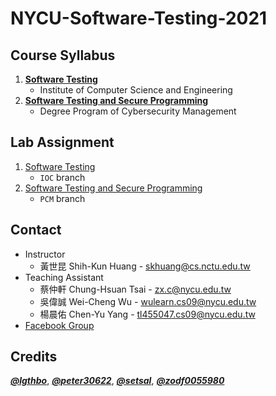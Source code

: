 # NYCU-Software-Testing-2021

## Course Syllabus
1. **[Software Testing](https://timetable.nycu.edu.tw/?r=main/crsoutline&Acy=109&Sem=2&CrsNo=5259)**
   - Institute of Computer Science and Engineering
2. **[Software Testing and Secure Programming](https://timetable.nycu.edu.tw/?r=main/crsoutline&Acy=109&Sem=2&CrsNo=5305)**
   - Degree Program of Cybersecurity Management

## Lab Assignment
1. [Software Testing](https://github.com/iasthc/NYCU-Software-Testing-2021/tree/IOC)
   - `IOC` branch
2. [Software Testing and Secure Programming](https://github.com/iasthc/NYCU-Software-Testing-2021/tree/PCM)
   - `PCM` branch

## Contact
- Instructor
   - 黃世昆 Shih-Kun Huang - skhuang@cs.nctu.edu.tw
- Teaching Assistant
   - 蔡仲軒 Chung-Hsuan Tsai - zx.c@nycu.edu.tw
   - 吳偉誠 Wei-Cheng Wu - wulearn.cs09@nycu.edu.tw
   - 楊晨佑 Chen-Yu Yang - tl455047.cs09@nycu.edu.tw
- [Facebook Group](https://www.facebook.com/groups/softwaretesting.nycu)

## Credits
***[@lgthbo](https://github.com/lgthbo)***, ***[@peter30622](https://github.com/peter30622)***, ***[@setsal](https://github.com/setsal)***, ***[@zodf0055980](https://github.com/zodf0055980)***
